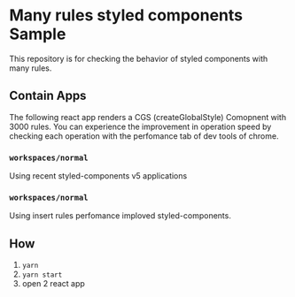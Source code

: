 # Many rules styled components Sample

This repository is for checking the behavior of styled components with many rules.

## Contain Apps

The following react app renders a CGS (createGlobalStyle) Comopnent with 3000 rules.
You can experience the improvement in operation speed by checking each operation with the perfomance tab of dev tools of chrome.

### `workspaces/normal` 

Using recent styled-components v5 applications

### `workspaces/normal`

Using insert rules perfomance imploved styled-components.

## How

1. `yarn`
2. `yarn start`
3. open 2 react app 
